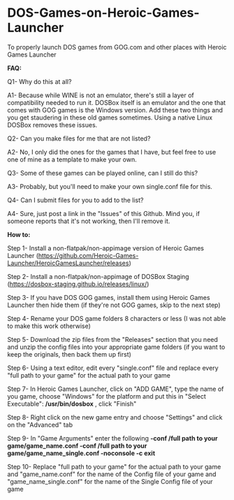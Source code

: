# DOS-Games-on-Heroic-Games-Launcher

To properly launch DOS games from GOG.com and other places with Heroic Games Launcher


**FAQ:**

Q1- Why do this at all?

A1- Because while WINE is not an emulator, there's still a layer of compatibility needed to run it. DOSBox itself is an emulator and the one that comes with GOG games is the Windows version. Add these two things and you get staudering in these old games sometimes. Using a native Linux DOSBox removes these issues.

Q2- Can you make files for me that are not listed?

A2- No, I only did the ones for the games that I have, but feel free to use one of mine as a template to make your own.

Q3- Some of these games can be played online, can I still do this?

A3- Probably, but you'll need to make your own single.conf file for this.

Q4- Can I submit files for you to add to the list?

A4- Sure, just post a link in the "Issues" of this Github. Mind you, if someone reports that it's not working, then I'll remove it.


**How to:**

Step 1- Install a non-flatpak/non-appimage version of Heroic Games Launcher (https://github.com/Heroic-Games-Launcher/HeroicGamesLauncher/releases)

Step 2- Install a non-flatpak/non-appimage of DOSBox Staging (https://dosbox-staging.github.io/releases/linux/)

Step 3- If you have DOS GOG games, install them using Heroic Games Launcher then hide them (if they're not GOG games, skip to the next step)

Step 4- Rename your DOS game folders 8 characters or less (I was not able to make this work otherwise)

Step 5- Download the zip files from the "Releases" section that you need and unzip the config files into your appropriate game folders (if you want to keep the originals, then back them up first)

Step 6- Using a text editor, edit every "single.conf" file and replace every "full path to your game" for the actual path to your game

Step 7- In Heroic Games Launcher, click on "ADD GAME", type the name of you game, choose "Windows" for the platform and put this in "Select Executable": **/usr/bin/dosbox** , click "Finish"

Step 8- Right click on the new game entry and choose "Settings" and click on the "Advanced" tab

Step 9- In "Game Arguments" enter the following **-conf /full path to your game/game_name.conf -conf /full path to your game/game_name_single.conf -noconsole -c exit**

Step 10- Replace "full path to your game" for the actual path to your game and "game_name.conf" for the name of the Config file of your game and "game_name_single.conf" for the name of the Single Config file of your game
